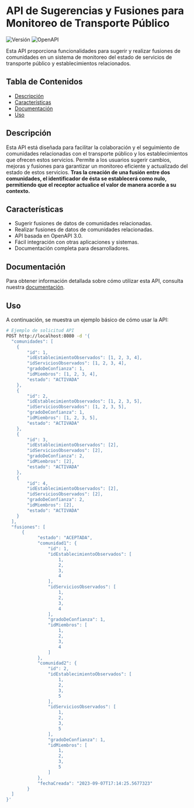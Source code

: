 # API de Sugerencias y Fusiones para Monitoreo de Transporte Público

![Versión](https://img.shields.io/badge/Versión-1.0.0-brightgreen)
![OpenAPI](https://img.shields.io/badge/OpenAPI-3.0-blue)

Esta API proporciona funcionalidades para sugerir y realizar fusiones de comunidades en un sistema de monitoreo del estado de servicios de transporte público y establecimientos relacionados.

## Tabla de Contenidos

- [Descripción](#descripción)
- [Características](#características)
- [Documentación](#documentación)
- [Uso](#uso)


## Descripción

Esta API está diseñada para facilitar la colaboración y el seguimiento de comunidades relacionadas con el transporte público y los establecimientos que ofrecen estos servicios. Permite a los usuarios sugerir cambios, mejoras y fusiones para garantizar un monitoreo eficiente y actualizado del estado de estos servicios.
**Tras la creación de una fusión entre dos comunidades, el identificador de ésta se establecerá como nulo, permitiendo que el receptor actualice el valor de manera acorde a su contexto.**

## Características

- Sugerir fusiones de datos de comunidades relacionadas.
- Realizar fusiones de datos de comunidades relacionadas.
- API basada en OpenAPI 3.0.
- Fácil integración con otras aplicaciones y sistemas.
- Documentación completa para desarrolladores.

## Documentación

Para obtener información detallada sobre cómo utilizar esta API, consulta nuestra [documentación](https://app.swaggerhub.com/apis/LSANGRONI/API_Fusion_Comunidades/1.0.0).

## Uso

A continuación, se muestra un ejemplo básico de cómo usar la API:

```bash
# Ejemplo de solicitud API
POST http://localhost:8080 -d '{
  "comunidades": [
    {
        "id": 1,
        "idEstablecimientoObservados": [1, 2, 3, 4],
        "idServiciosObservados": [1, 2, 3, 4],
        "gradoDeConfianza": 1,
        "idMiembros": [1, 2, 3, 4],
        "estado": "ACTIVADA"
    },
    {
        "id": 2,
        "idEstablecimientoObservados": [1, 2, 3, 5],
        "idServiciosObservados": [1, 2, 3, 5],
        "gradoDeConfianza": 1,
        "idMiembros": [1, 2, 3, 5],
        "estado": "ACTIVADA"
    },
    {
        "id": 3,
        "idEstablecimientoObservados": [2],
        "idServiciosObservados": [2],
        "gradoDeConfianza": 2,
        "idMiembros": [2],
        "estado": "ACTIVADA"
    },
    {
        "id": 4,
        "idEstablecimientoObservados": [2],
        "idServiciosObservados": [2],
        "gradoDeConfianza": 2,
        "idMiembros": [2],
        "estado": "ACTIVADA"
    }
  ],
  "fusiones": [
      {
            "estado": "ACEPTADA",
            "comunidad1": {
                "id": 1,
                "idEstablecimientoObservados": [
                    1,
                    2,
                    3,
                    4
                ],
                "idServiciosObservados": [
                    1,
                    2,
                    3,
                    4
                ],
                "gradoDeConfianza": 1,
                "idMiembros": [
                    1,
                    2,
                    3,
                    4
                ]
            },
            "comunidad2": {
                "id": 2,
                "idEstablecimientoObservados": [
                    1,
                    2,
                    3,
                    5
                ],
                "idServiciosObservados": [
                    1,
                    2,
                    3,
                    5
                ],
                "gradoDeConfianza": 1,
                "idMiembros": [
                    1,
                    2,
                    3,
                    5
                ]
            },
            "fechaCreada": "2023-09-07T17:14:25.5677323"
        }
  ]
}'
